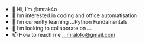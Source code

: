 - 👋 Hi, I’m @mrak4o
- 👀 I’m interested in coding and office automatisation
- 🌱 I’m currently learning ...Python Fundamentals
- 💞️ I’m looking to collaborate on ...
- 📫 How to reach me ...mrak4o@gmail.com

<!---
mrak4o/mrak4o is a ✨ special ✨ repository because its `README.md` (this file) appears on your GitHub profile.
You can click the Preview link to take a look at your changes.
--->

